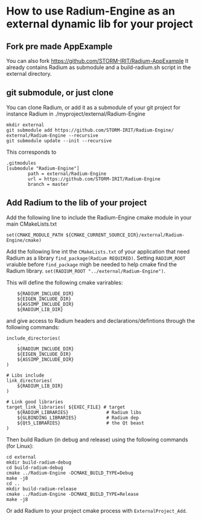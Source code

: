 # How to use Radium-Engine as an external dynamic lib for your project

## Fork pre made AppExample

You can also fork https://github.com/STORM-IRIT/Radium-AppExample 
It already contains Radium as submodule and a build-radium.sh script
in the external directory.

## git submodule, or just clone

You can clone Radium, or add it as a submodule of your git project for instance Radium in ./myproject/external/Radium-Engine

```
mkdir external
git submodule add https://github.com/STORM-IRIT/Radium-Engine/ 
external/Radium-Engine --recursive
git submodule update --init --recursive
```

This corresponds to 
```
.gitmodules
[submodule "Radium-Engine"]
        path = external/Radium-Engine
        url = https://github.com/STORM-IRIT/Radium-Engine
        branch = master
```


## Add Radium to the lib of your project
Add the following line to include the Radium-Engine cmake module in your main
CMakeLists.txt
```
set(CMAKE_MODULE_PATH ${CMAKE_CURRENT_SOURCE_DIR}/external/Radium-Engine/cmake)
```


Add the following line int the `CMakeLists.txt` of your application that need Radium as a library
``find_package(Radium REQUIRED)``.
Setting `RADIUM_ROOT` vraiuble before `find_package` migh be needed to help cmake find the Radium library.
``set(RADIUM_ROOT "../external/Radium-Engine")``.

This will define the following cmake varirables:
```
    ${RADIUM_INCLUDE_DIR}
    ${EIGEN_INCLUDE_DIR}
    ${ASSIMP_INCLUDE_DIR}
    ${RADIUM_LIB_DIR}
```


and give access to Radium headers and declarations/defintions through the following commands:
```
include_directories(
    .
    ${RADIUM_INCLUDE_DIR}
    ${EIGEN_INCLUDE_DIR}
    ${ASSIMP_INCLUDE_DIR}
)
```

```
# Libs include
link_directories(
    ${RADIUM_LIB_DIR}
)
```

```
# Link good libraries
target_link_libraries( ${EXEC_FILE} # target
    ${RADIUM_LIBRARIES}              # Radium libs
    ${GLBINDING_LIBRARIES}           # Radium dep
    ${Qt5_LIBRARIES}                 # the Qt beast
)
```

Then build Radium (in debug and release) using the following commands (for Linux):
```
cd external
mkdir build-radium-debug
cd build-radium-debug
cmake ../Radium-Engine -DCMAKE_BUILD_TYPE=Debug
make -j8
cd ..
mkdir build-radium-release
cmake ../Radium-Engine -DCMAKE_BUILD_TYPE=Release
make -j8
```
Or add Radium to your project cmake process with `ExternalProject_Add`.

